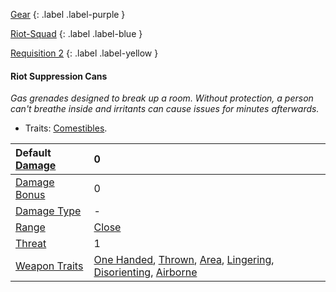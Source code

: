
[Gear](Game/Gear-List)
{: .label .label-purple }

[Riot-Squad](Game/Blocks/Riot-Squad)
{: .label .label-blue }

[Requisition 2](Game/Deployment#Requisition)
{: .label .label-yellow }
#### Riot Suppression Cans
*Gas grenades designed to break up a room. Without protection, a person can't breathe inside and irritants can cause issues for minutes afterwards.*
* Traits: [Comestibles](Game/Core/Blocks/Comestibles).

| Default [Damage](Core/Weapons#Calculating%20Damage) | 0 |
| :--- | :--- |
| [Damage Bonus](Game/Core/Weapons#Damage%20Bonus) | 0 |
| [Damage Type](Core/Weapons#Damage%20Type) | - |
| [Range](Core/Weapons#Range) | [Close](Game/Core/Movement#Close) |
| [Threat](Core/Weapons#Threat) | 1 |
| [Weapon Traits](Core/Weapon-Traits) | [One Handed](Game/Core/Blocks/One-Handed), [Thrown](Game/Core/Blocks/Thrown), [Area](Game/Core/Blocks/Area), [Lingering](Game/Core/Blocks/Lingering), [Disorienting](Game/Core/Blocks/Disorienting), [Airborne](Game/Core/Blocks/Airborne) |
